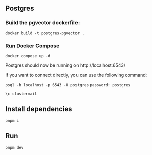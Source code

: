 ## Postgres

### Build the pgvector dockerfile:

`docker build -t postgres-pgvector .`

### Run Docker Compose

`docker compose up -d`

Postgres should now be running on http://localhost:6543/

If you want to connect directly, you can use the following command:

`psql -h localhost -p 6543 -U postgres`
`password: postgres`

`\c clustermail`

## Install dependencies

`pnpm i`

## Run

`pnpm dev`